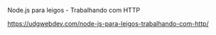 
Node.js para leigos - Trabalhando com HTTP

https://udgwebdev.com/node-js-para-leigos-trabalhando-com-http/

